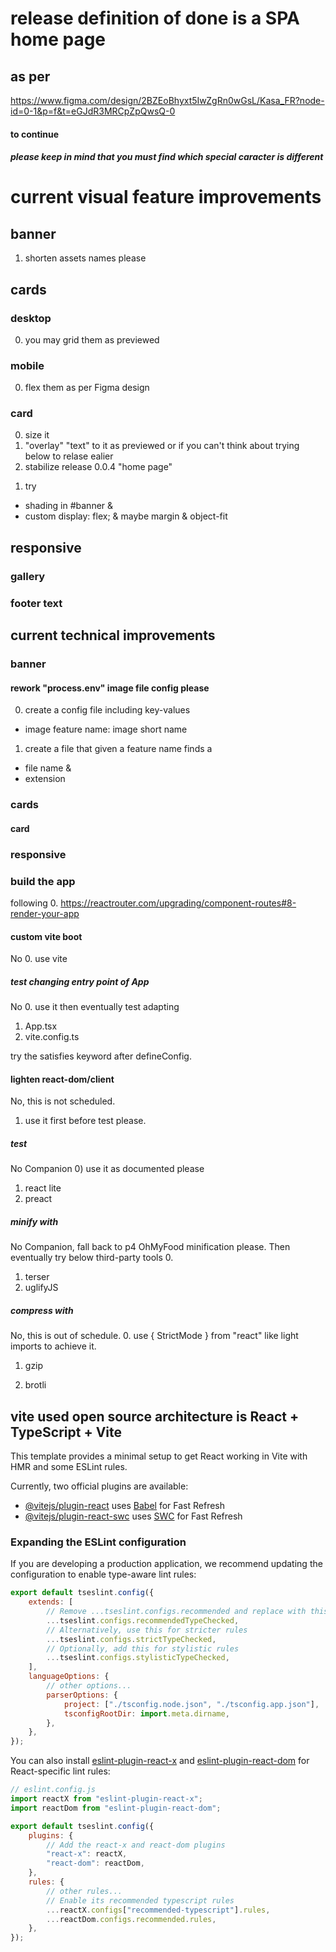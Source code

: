 # release definition of done is a SPA home page

## as per

https://www.figma.com/design/2BZEoBhyxt5IwZgRn0wGsL/Kasa_FR?node-id=0-1&p=f&t=eGJdR3MRCpZpQwsQ-0

#### to continue

##### please keep in mind that you must find which special caracter is different

# current visual feature improvements

## banner

1. shorten assets names please

## cards

### desktop

0. you may grid them as previewed

### mobile

0. flex them as per Figma design

### card

0. size it
1. "overlay" "text" to it as previewed or if you can't think about trying below to relase ealier
2. stabilize release 0.0.4 "home page"

1) try

-   shading in #banner
    &
-   custom
    display: flex;
    & maybe
    margin & object-fit

## responsive

### gallery

### footer text

## current technical improvements

### banner

#### rework "process.env" image file config please

0. create a config file including key-values

-   image feature name: image short name

1. create a file that given a feature name finds a

-   file name
    &
-   extension

### cards

#### card

### responsive

### build the app

following 0. https://reactrouter.com/upgrading/component-routes#8-render-your-app

#### custom vite boot

No 0. use vite

##### test changing entry point of App

No 0. use it
then eventually test adapting

1. App.tsx
2. vite.config.ts

try the satisfies keyword after defineConfig.

#### lighten react-dom/client

No, this is not scheduled.

1. use it first before test please.

##### test

No Companion 0) use it as documented please

1. react lite
2. preact

##### minify with

No Companion, fall back to p4 OhMyFood minification please.
Then eventually try below third-party tools 0.

1. terser
2. uglifyJS

##### compress with

No, this is out of schedule. 0. use { StrictMode } from "react" like light imports to achieve it.

1. gzip

2) brotli

## vite used open source architecture is React + TypeScript + Vite

This template provides a minimal setup to get React working in Vite with HMR and some ESLint rules.

Currently, two official plugins are available:

-   [@vitejs/plugin-react](https://github.com/vitejs/vite-plugin-react/blob/main/packages/plugin-react/README.md) uses [Babel](https://babeljs.io/) for Fast Refresh
-   [@vitejs/plugin-react-swc](https://github.com/vitejs/vite-plugin-react-swc) uses [SWC](https://swc.rs/) for Fast Refresh

### Expanding the ESLint configuration

If you are developing a production application, we recommend updating the configuration to enable type-aware lint rules:

```js
export default tseslint.config({
    extends: [
        // Remove ...tseslint.configs.recommended and replace with this
        ...tseslint.configs.recommendedTypeChecked,
        // Alternatively, use this for stricter rules
        ...tseslint.configs.strictTypeChecked,
        // Optionally, add this for stylistic rules
        ...tseslint.configs.stylisticTypeChecked,
    ],
    languageOptions: {
        // other options...
        parserOptions: {
            project: ["./tsconfig.node.json", "./tsconfig.app.json"],
            tsconfigRootDir: import.meta.dirname,
        },
    },
});
```

You can also install [eslint-plugin-react-x](https://github.com/Rel1cx/eslint-react/tree/main/packages/plugins/eslint-plugin-react-x) and [eslint-plugin-react-dom](https://github.com/Rel1cx/eslint-react/tree/main/packages/plugins/eslint-plugin-react-dom) for React-specific lint rules:

```js
// eslint.config.js
import reactX from "eslint-plugin-react-x";
import reactDom from "eslint-plugin-react-dom";

export default tseslint.config({
    plugins: {
        // Add the react-x and react-dom plugins
        "react-x": reactX,
        "react-dom": reactDom,
    },
    rules: {
        // other rules...
        // Enable its recommended typescript rules
        ...reactX.configs["recommended-typescript"].rules,
        ...reactDom.configs.recommended.rules,
    },
});
```
